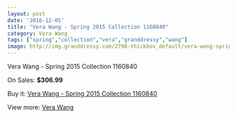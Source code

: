 ```yaml
---
layout: post
date: '2016-12-05'
title: "Vera Wang - Spring 2015 Collection 1160840"
category: Vera Wang
tags: ["spring","collection","vera","granddressy","wang"]
image: http://img.granddressy.com/2798-thickbox_default/vera-wang-spring-2015-collection-1160840.jpg
---
```

Vera Wang - Spring 2015 Collection 1160840

On Sales: **$306.99**
<a href="https://www.granddressy.com/en/vera-wang/2308-vera-wang-spring-2015-collection-1160840.html"><amp-img layout="responsive" width="600" height="600" src="//img.granddressy.com/2798-thickbox_default/vera-wang-spring-2015-collection-1160840.jpg" alt="Vera Wang - Spring 2015 Collection 1160840 0" /></a>

Buy it: [Vera Wang - Spring 2015 Collection 1160840](https://www.granddressy.com/en/vera-wang/2308-vera-wang-spring-2015-collection-1160840.html "Vera Wang - Spring 2015 Collection 1160840")

View more: [Vera Wang](https://www.granddressy.com/en/104-vera-wang "Vera Wang")